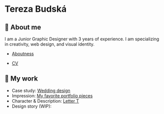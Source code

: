 # Tereza Budská
## 🌸 About me
I am a Junior Graphic Designer with 3 years of experience. I am specializing in creativity, web design, and visual
identity.
- [Aboutness](03-aboutness/index.md)

 - [CV](cv-2021-budska.pdf)

## 🤍 My work
 - Case study: [Wedding design](03-aboutness/case-study.md)
 - Impression: [My favorite portfolio pieces](02-impression/02-impression.md)
 - Character & Description: [Letter T](/01-character-description/)
 - Design story (WIP):
